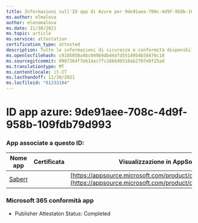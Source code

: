 ```yaml
---
title: Informazioni sull'ID app di Azure per 9de91aee-708c-4d9f-958b-109fdb79d993
ms.author: elmalova
author: elenamalova
ms.date: 11/30/2021
ms.topic: article
ms.service: attestation
certification_type: attested
description: Tutte le informazioni di sicurezza e conformità disponibili per 9de91aee-708c-4d9f-958b-109fdb79d993.
ms.openlocfilehash: c9105058a4bc049b9db44dfd5514954b58476c18
ms.sourcegitcommit: 0987264f7eb14ac7fc2666d9310ab2707e0f25ad
ms.translationtype: MT
ms.contentlocale: it-IT
ms.lasthandoff: 11/30/2021
ms.locfileid: "61233104"
---
```

# <a name="azure-app-id-9de91aee-708c-4d9f-958b-109fdb79d993"></a>ID app azure: 9de91aee-708c-4d9f-958b-109fdb79d993


### <a name="apps-associated-with-this-id"></a>App associate a questo ID:
| **Nome app** | **Certificata** | **Visualizzazione in AppSource** |
|--------------|---------------|-----------------------|
| [Saberr](https://docs.microsoft.com/microsoft-365-app-certification/forward/WA200001501) |  | [https://appsource.microsoft.com/product/office/WA200001501](https://appsource.microsoft.com/product/office/WA200001501) |

### <a name="microsoft-365-app-compliance-status"></a>Microsoft 365 conformità app
- Publisher Attestaton Status: Completed

